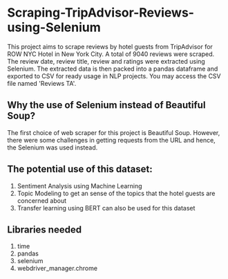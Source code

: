 # Scraping-TripAdvisor-Reviews-using-Selenium
This project aims to scrape reviews by hotel guests from TripAdvisor for ROW NYC Hotel in New York City. A total of 9040 reviews were scraped. The review date, review title, review and ratings were extracted using Selenium. The extracted data is then packed into a pandas dataframe and exported to CSV for ready usage in NLP projects. You may access the CSV file named 'Reviews TA'. 

## Why the use of Selenium instead of Beautiful Soup?
The first choice of web scraper for this project is Beautiful Soup. However, there were some challenges in getting requests from the URL and hence, the Selenium was used instead. 

## The potential use of this dataset:
1. Sentiment Analysis using Machine Learning
2. Topic Modeling to get an sense of the topics that the hotel guests are concerned about
3. Transfer learning using BERT can also be used for this dataset 

## Libraries needed
1. time
2. pandas
3. selenium 
4. webdriver_manager.chrome 
